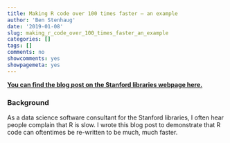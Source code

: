 ```yaml
---
title: Making R code over 100 times faster — an example
author: 'Ben Stenhaug'
date: '2019-01-08'
slug: making_r_code_over_100_times_faster_an_example
categories: []
tags: []
comments: no
showcomments: yes
showpagemeta: yes
---
```


[**You can find the blog post on the Stanford libraries webpage here.**](https://ssds.stanford.edu/making-r-code-over-100-times-faster-example)

### Background

As a data science software consultant for the Stanford libraries, I often hear people complain that R is slow. I wrote this blog post to demonstrate that R code can oftentimes be re-written to be much, much faster.
